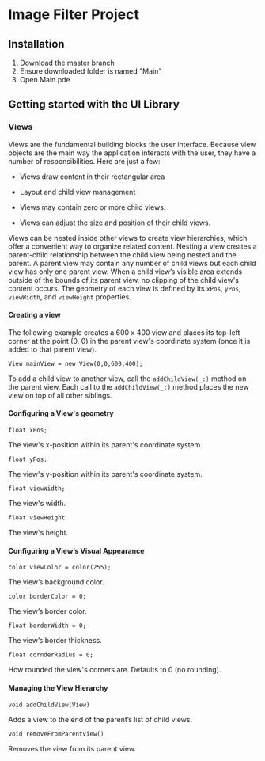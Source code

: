 # Image Filter Project

## Installation
1. Download the master branch
2. Ensure downloaded folder is named "Main"
3. Open Main.pde
## Getting started with the UI Library
### Views
Views are the fundamental building blocks the user interface.
Because view objects are the main way the application interacts with the user, they have a number of responsibilities. Here are just a few:
- Views draw content in their rectangular area

- Layout and child view management

- Views may contain zero or more child views.

- Views can adjust the size and position of their child views.

Views can be nested inside other views to create view hierarchies, which offer a convenient way to organize related content. Nesting a view creates a parent-child relationship between the child view being nested and the parent. A parent view may contain any number of child views but each child view has only one parent view. When a child view’s visible area extends outside of the bounds of its parent view, no clipping of the child view's content occurs. The geometry of each view is defined by its `xPos`, `yPos`, `viewWidth`, and `viewHeight` properties. 

#### Creating a view
The following example creates a 600 x 400 view and places its top-left corner at the point (0, 0) in the parent view's coordinate system (once it is added to that parent view).
```
View mainView = new View(0,0,600,400);

```
To add a child view to another view, call the `addChildView(_:)` method on the parent view. Each call to the `addChildView(_:)` method places the new view on top of all other siblings.
#### Configuring a View's geometry
`float xPos;`

The view's x-position within its parent's coordinate system.

`float yPos;`

The view's y-position within its parent's coordinate system.

`float viewWidth;`

The view's width.

`float viewHeight`

The view's height.

#### Configuring a View’s Visual Appearance
`color viewColor = color(255);`

The view’s background color.

`color borderColor = 0;`

The view’s border color.

`float borderWidth = 0;`

The view’s border thickness.

`float cornderRadius = 0;`

How rounded the view's corners are. Defaults to 0 (no rounding).
#### Managing the View Hierarchy
`void addChildView(View)`

Adds a view to the end of the parent’s list of child views.

`void removeFromParentView()`

Removes the view from its parent view.









